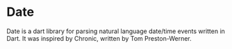 # Date
Date is a dart library for parsing natural language date/time events written in Dart. It was inspired by Chronic, written by Tom Preston-Werner.